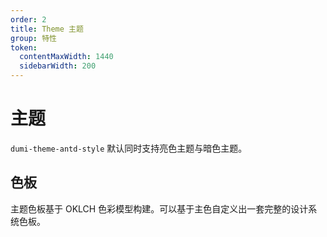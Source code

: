 ```yaml
---
order: 2
title: Theme 主题
group: 特性
token:
  contentMaxWidth: 1440
  sidebarWidth: 200
---
```


# 主题

`dumi-theme-antd-style` 默认同时支持亮色主题与暗色主题。

## 色板

主题色板基于 OKLCH 色彩模型构建。可以基于主色自定义出一套完整的设计系统色板。

<ColorPalettes></ColorPalettes>
